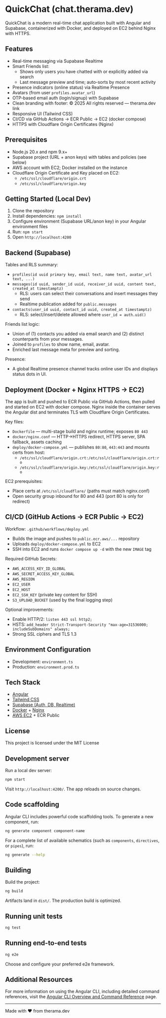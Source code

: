 # QuickChat (chat.therama.dev)

QuickChat is a modern real-time chat application built with Angular and Supabase, containerized with Docker, and deployed on EC2 behind Nginx with HTTPS.

## Features

- Real-time messaging via Supabase Realtime
- Smart Friends list:
  - Shows only users you have chatted with or explicitly added via search
  - Last message preview and time; auto-sorts by most recent activity
- Presence indicators (online status) via Realtime Presence
- Avatars (from user `profiles.avatar_url`)
- OTP-based email auth (login/signup) with Supabase
- Clean branding with footer: © 2025 All rights reserved — therama.dev link
- Responsive UI (Tailwind CSS)
- CI/CD via GitHub Actions → ECR Public → EC2 (docker compose)
- HTTPS with Cloudflare Origin Certificates (Nginx)

## Prerequisites

- Node.js 20.x and npm 9.x+
- Supabase project (URL + anon keys) with tables and policies (see below)
- AWS account with EC2; Docker installed on the instance
- Cloudflare Origin Certificate and Key placed on EC2:
  - `/etc/ssl/cloudflare/origin.crt`
  - `/etc/ssl/cloudflare/origin.key`

## Getting Started (Local Dev)

1. Clone the repository
2. Install dependencies: `npm install`
3. Configure environment (Supabase URL/anon key) in your Angular environment files
4. Run: `npm start`
5. Open `http://localhost:4200`

## Backend (Supabase)

Tables and RLS summary:

- `profiles(id uuid primary key, email text, name text, avatar_url text, ...)`
- `messages(id uuid, sender_id uuid, receiver_id uuid, content text, created_at timestamptz)`
  - RLS: users can select their conversations and insert messages they send
  - Realtime publication added for `public.messages`
- `contacts(user_id uuid, contact_id uuid, created_at timestamptz)`
  - RLS: select/insert/delete allowed where `user_id = auth.uid()`

Friends list logic:

- Union of (1) contacts you added via email search and (2) distinct counterparts from your messages.
- Joined to `profiles` to show name, email, avatar.
- Enriched last message meta for preview and sorting.

Presence:

- A global Realtime presence channel tracks online user IDs and displays status dots in UI.

## Deployment (Docker + Nginx HTTPS → EC2)

The app is built and pushed to ECR Public via GitHub Actions, then pulled and started on EC2 with docker compose. Nginx inside the container serves the Angular dist and terminates TLS with Cloudflare Origin Certificates.

Key files:

- `Dockerfile` — multi-stage build and nginx runtime; exposes `80 443`
- `docker/nginx.conf` — HTTP→HTTPS redirect, HTTPS server, SPA fallback, assets caching
- `deploy/docker-compose.yml` — publishes `80:80`, `443:443` and mounts certs from host:
  - `/etc/ssl/cloudflare/origin.crt:/etc/ssl/cloudflare/origin.crt:ro`
  - `/etc/ssl/cloudflare/origin.key:/etc/ssl/cloudflare/origin.key:ro`

EC2 prerequisites:

- Place certs at `/etc/ssl/cloudflare/` (paths must match nginx.conf)
- Open security group inbound for 80 and 443 (port 80 is only for redirect)

## CI/CD (GitHub Actions → ECR Public → EC2)

Workflow: `.github/workflows/deploy.yml`

- Builds the image and pushes to `public.ecr.aws/...` repository
- Uploads `deploy/docker-compose.yml` to EC2
- SSH into EC2 and runs `docker compose up -d` with the new `IMAGE` tag

Required GitHub Secrets:

- `AWS_ACCESS_KEY_ID_GLOBAL`
- `AWS_SECRET_ACCESS_KEY_GLOBAL`
- `AWS_REGION`
- `EC2_USER`
- `EC2_HOST`
- `EC2_SSH_KEY` (private key content for SSH)
- `S3_UPLOAD_BUCKET` (used by the final logging step)

Optional improvements:

- Enable HTTP/2: `listen 443 ssl http2;`
- HSTS: `add_header Strict-Transport-Security "max-age=31536000; includeSubDomains" always;`
- Strong SSL ciphers and TLS 1.3

## Environment Configuration

- Development: `environment.ts`
- Production: `environment.prod.ts`

## Tech Stack

- [Angular](https://angular.io/)
- [Tailwind CSS](https://tailwindcss.com/)
- [Supabase (Auth, DB, Realtime)](https://supabase.com/)
- [Docker](https://www.docker.com/) + [Nginx](https://nginx.org/)
- [AWS EC2](https://aws.amazon.com/ec2/) + ECR Public

## License

This project is licensed under the MIT License

## Development server

Run a local dev server:

```bash
npm start
```

Visit `http://localhost:4200/`. The app reloads on source changes.

## Code scaffolding

Angular CLI includes powerful code scaffolding tools. To generate a new component, run:

```bash
ng generate component component-name
```

For a complete list of available schematics (such as `components`, `directives`, or `pipes`), run:

```bash
ng generate --help
```

## Building

Build the project:

```bash
ng build
```

Artifacts land in `dist/`. The production build is optimized.

## Running unit tests

```bash
ng test
```

## Running end-to-end tests

```bash
ng e2e
```

Choose and configure your preferred e2e framework.

## Additional Resources

For more information on using the Angular CLI, including detailed command references, visit the [Angular CLI Overview and Command Reference](https://angular.dev/tools/cli) page.

---

Made with ❤️ from therama.dev
